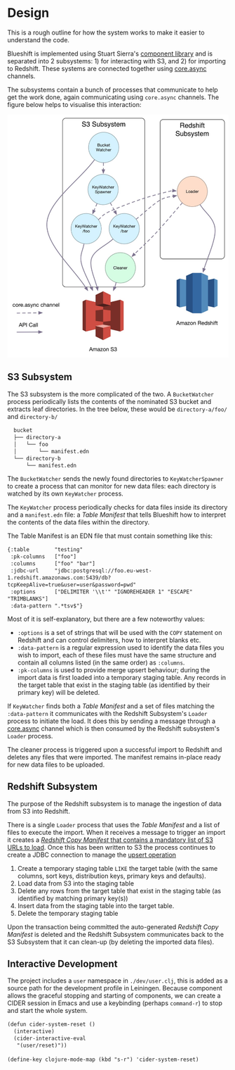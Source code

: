 # Design
This is a rough outline for how the system works to make it easier to understand the code.

Blueshift is implemented using Stuart Sierra's [component library](https://github.com/stuartsierra/component) and is separated into 2 subsystems: 1) for interacting with S3, and 2) for importing to Redshift. These systems are connected together using [core.async](https://github.com/clojure/core.async) channels.

The subsystems contain a bunch of processes that communicate to help get the work done, again communicating using `core.async` channels. The figure below helps to visualise this interaction:

![Blueshift structure](images/blueshift-structure.jpg)

## S3 Subsystem
The S3 subsystem is the more complicated of the two. A `BucketWatcher` process periodically lists the contents of the nominated S3 bucket and extracts leaf directories. In the tree below, these would be `directory-a/foo/` and `directory-b/`

      bucket
      ├── directory-a
      │   └── foo
      │       └── manifest.edn
      └── directory-b
          └── manifest.edn

The `BucketWatcher` sends the newly found directories to `KeyWatcherSpawner` to create a process that can monitor for new data files: each directory is watched by its own `KeyWatcher` process.

The `KeyWatcher` process periodically checks for data files inside its directory and a `manifest.edn` file: a *Table Manifest* that tells Blueshift how to interpret the contents of the data files within the directory.

The Table Manifest is an EDN file that must contain something like this:

    {:table        "testing"
     :pk-columns   ["foo"]
     :columns      ["foo" "bar"]
     :jdbc-url     "jdbc:postgresql://foo.eu-west-1.redshift.amazonaws.com:5439/db?tcpKeepAlive=true&user=user&password=pwd"
     :options      ["DELIMITER '\\t'" "IGNOREHEADER 1" "ESCAPE" "TRIMBLANKS"]
     :data-pattern ".*tsv$"}

Most of it is self-explanatory, but there are a few noteworthy values:

* `:options` is a set of strings that will be used with the `COPY` statement on Redshift and can control delimiters, how to interpret blanks etc. 
* `:data-pattern` is a regular expression used to identify the data files you wish to import, each of these files must have the same structure and contain all columns listed (in the same order) as `:columns`.
* `:pk-columns` is used to provide merge upsert behaviour; during the import data is first loaded into a temporary staging table. Any records in the target table that exist in the staging table (as identified by their primary key) will be deleted.

If `KeyWatcher` finds both a *Table Manifest* and a set of files matching the `:data-pattern` it communicates with the Redshift Subsystem's `Loader` process to initiate the load. It does this by sending a message through a [core.async](https://github.com/clojure/core.async) channel which is then consumed by the Redshift subsystem's `Loader` process.

The cleaner process is triggered upon a successful import to Redshift and deletes any files that were imported. The manifest remains in-place ready for new data files to be uploaded.

## Redshift Subsystem
The purpose of the Redshift subsystem is to manage the ingestion of data from S3 into Redshift.

There is a single `Loader` process that uses the *Table Manifest* and a list of files to execute the import. When it receives a message to trigger an import it creates a [*Redshift Copy Manifest* that contains a mandatory list of S3 URLs to load](http://docs.aws.amazon.com/redshift/latest/dg/loading-data-files-using-manifest.html). Once this has been written to S3 the process continues to create a JDBC connection to manage the [upsert operation](http://docs.aws.amazon.com/redshift/latest/dg/merge-replacing-existing-rows.html)

1. Create a temporary staging table `LIKE` the target table (with the same columns, sort keys, distribution keys, primary keys and defaults).
2. Load data from S3 into the staging table
3. Delete any rows from the target table that exist in the staging table (as identified by matching primary key(s))
4. Insert data from the staging table into the target table.
5. Delete the temporary staging table

Upon the transaction being committed the auto-generated *Redshift Copy Manifest* is deleted and the Redshift Subsystem communicates back to the S3 Subsystem that it can clean-up (by deleting the imported data files).

## Interactive Development

The project includes a `user` namespace in `./dev/user.clj`, this is added as a source path for the development profile in Leiningen. Because component allows the graceful stopping and starting of components, we can create a CIDER session in Emacs and use a keybinding (perhaps `command-r`) to stop and start the whole system. 

```elisp
(defun cider-system-reset ()
  (interactive)
  (cider-interactive-eval
   "(user/reset)"))

(define-key clojure-mode-map (kbd "s-r") 'cider-system-reset)
```
